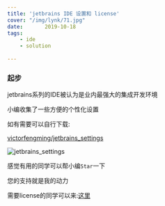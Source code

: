 ```yaml
---
title: 'jetbrains IDE 设置和 license'  
cover: "/img/lynk/71.jpg"
date:       2019-10-18
tags:
	- ide
	- solution
	
---
```

  
### 起步

jetbrains系列的IDE被认为是业内最强大的集成开发环境

小编收集了一些方便的个性化设置

如有需要可以自行下载:

[victorfengming/jetbrains_settings](https://github.com/victorfengming/jetbrains_settings)

![jetbrains_settings](/img/posts/ide/jetbrains_settings.png)

感觉有用的同学可以帮小编`Star`一下

您的支持就是我的动力

需要license的同学可以来:[这里](http://idea.medeming.com/jets/)

